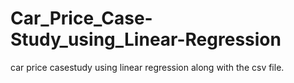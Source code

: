 # Car_Price_Case-Study_using_Linear-Regression
car price casestudy using linear regression along with the csv file.
